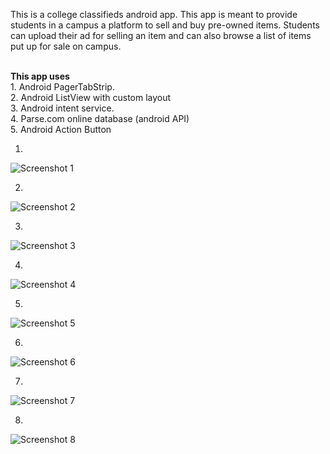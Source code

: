 This is a college classifieds android app. This app is meant to provide students in a campus a platform to sell and buy pre-owned items. Students can upload their ad for selling an item and can also browse a list of items put up for sale on campus.

<br>
<b>This app uses</b>
<br>
1. Android PagerTabStrip.
<br>
2. Android ListView with custom layout 
<br>
3. Android intent service.
<br>
4. Parse.com online database (android API) 
<br>
5. Android Action Button
<br>

1. <br>
![Screenshot 1](https://github.com/Asutosh11/CollegeClassifieds/blob/master/Screenshots/1.png "")

2. <br>
![Screenshot 2](https://github.com/Asutosh11/CollegeClassifieds/blob/master/Screenshots/2.png "")

3. <br>
![Screenshot 3](https://github.com/Asutosh11/CollegeClassifieds/blob/master/Screenshots/3.png "")

4. <br>
![Screenshot 4](https://github.com/Asutosh11/CollegeClassifieds/blob/master/Screenshots/4.png "")

5. <br>
![Screenshot 5](https://github.com/Asutosh11/CollegeClassifieds/blob/master/Screenshots/5.png "")

6. <br>
![Screenshot 6](https://github.com/Asutosh11/CollegeClassifieds/blob/master/Screenshots/6.png "")

7. <br>
![Screenshot 7](https://github.com/Asutosh11/CollegeClassifieds/blob/master/Screenshots/7.png "")

8. <br>
![Screenshot 8](https://github.com/Asutosh11/CollegeClassifieds/blob/master/Screenshots/8.png "")

